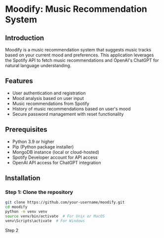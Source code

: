 # Moodify: Music Recommendation System

## Introduction
Moodify is a music recommendation system that suggests music tracks based on your current mood and preferences. This application leverages the Spotify API to fetch music recommendations and OpenAI's ChatGPT for natural language understanding.

## Features
- User authentication and registration
- Mood analysis based on user input
- Music recommendations from Spotify
- History of music recommendations based on user's mood
- Secure password management with reset functionality

## Prerequisites
- Python 3.9 or higher
- Pip (Python package installer)
- MongoDB instance (local or cloud-hosted)
- Spotify Developer account for API access
- OpenAI API access for ChatGPT integration

## Installation

### Step 1: Clone the repository
```bash
git clone https://github.com/your-username/moodify.git
cd moodify
python -m venv venv
source venv/bin/activate  # For Unix or MacOS
venv\Scripts\activate  # For Windows
```
Step 2
